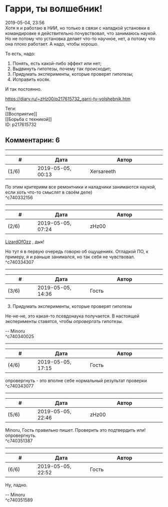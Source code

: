 Гарри, ты волшебник!
====================

  
2019-05-04, 23:56  
 Хотя я и работаю в НИИ, но только в связи с наладкой установки в командировке я действительно почувствовал, что занимаюсь наукой. Но не потому что установка делает что-то научное, нет, а потому что она плохо работает. А надо, чтобы хорошо.   
   
 То есть, надо:   
   
 1. Понять, есть какой-либо эффект или нет;   
 2. Выдвинуть гипотезы, почему так происходит;   
 3. Придумать эксперименты, которые проверят гипотезы;   
 4. Исправить косяк.   
   
 И так постоянно.   
  
<https://diary.ru/~zHz00/p217615732_garri-ty-volshebnik.htm>  
  
Теги:  
[[Восприятие]]  
[[Борьба с техникой]]  
ID: p217615732  


Комментарии: 6
--------------

  


---



|         #         |              Дата              |                     Автор                     |           ID           |
| --- | --- | --- | --- |
| (1/6) | 2019-05-05, 00:13 | Xersareeth | c740332156 |

  
 По этим критериям все ремонтники и наладчики занимаются наукой, если хоть что-то смыслят в своём деле)   
 ^c740332156

---



|         #         |              Дата              |                     Автор                     |           ID           |
| --- | --- | --- | --- |
| (2/6) | 2019-05-05, 07:24 | zHz00 | c740334307 |

  
  [LizardOfOzz](http://LizardsBurrow.diary.ru "One more night")  , дык!   
   
 Но тут я в первую очередь говорю об ощущениях. Отладкой ПО, к примеру, я и раньше занимался, но так себя не чувствовал.   
 ^c740334307

---



|         #         |              Дата              |                     Автор                     |           ID           |
| --- | --- | --- | --- |
| (3/6) | 2019-05-05, 14:36 | Гость | c740340025 |

  
  3. Придумать эксперименты, которые проверят гипотезы    
   
 Не-не-не, это какая-то псевдонаука получается. В настоящей эксперименты ставятся, чтобы  *опровергать*  гипотезы.   
   
 -- Minoru   
 ^c740340025

---



|         #         |              Дата              |                     Автор                     |           ID           |
| --- | --- | --- | --- |
| (4/6) | 2019-05-05, 17:15 | Гость | c740343077 |

  
 опровергнуть - это вполне себе нормальный результат проверки   
 ^c740343077

---



|         #         |              Дата              |                     Автор                     |           ID           |
| --- | --- | --- | --- |
| (5/6) | 2019-05-05, 22:46 | zHz00 | c740351387 |

  
 Minoru, Гость правильно пишет. Проверить это подтвердить или! опровергнуть.   
 ^c740351387

---



|         #         |              Дата              |                     Автор                     |           ID           |
| --- | --- | --- | --- |
| (6/6) | 2019-05-05, 22:52 | Гость | c740351589 |

  
 Ну, ладно.   
   
 -- Minoru   
 ^c740351589